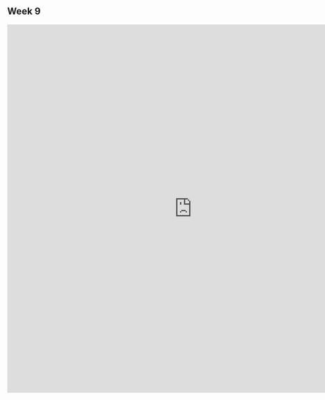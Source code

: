## Week 9

<iframe seamless  frameborder="0" src="https://public.tableau.com/views/seats_held_by_women_in_national_parliaments/Dashboard1?:language=es&amp;publish=yes&amp;:origin=viz_share_link&amp;:showVizHome=no&amp;:embed=yes&amp;:display_count=yes" width="850" height="850"></iframe>    
